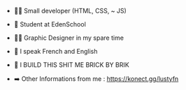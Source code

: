 - 👨‍💻 Small developer (HTML, CSS, ~ JS)
- 📖 Student at EdenSchool
- 🧑‍🎨 Graphic Designer in my spare time
- 🎌 I speak French and English
- 📜 I BUILD THIS SHIT ME BRICK BY BRIK

- ➡️ Other Informations from me : https://konect.gg/lustyfn
